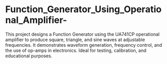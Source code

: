 # Function_Generator_Using_Operational_Amplifier-
This project designs a Function Generator using the UA741CP operational amplifier to produce square, triangle, and sine waves at adjustable frequencies. It demonstrates waveform generation, frequency control, and the use of op-amps in electronics. Ideal for testing, calibration, and educational purposes.
